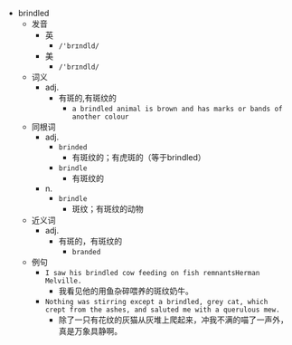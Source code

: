 - brindled
  - 发音
    - 英
      - `/'brɪndld/`
    - 美
      - `/'brɪndld/`
  - 词义
    - adj.
      - 有斑的,有斑纹的
        - `a brindled animal is brown and has marks or bands of another colour`
  - 同根词
    - adj.
      - `brinded`
        - 有斑纹的；有虎斑的（等于brindled）
      - `brindle`
        - 有斑纹的
    - n.
      - `brindle`
        - 斑纹；有斑纹的动物
  - 近义词
    - adj.
      - 有斑的，有斑纹的
        - `branded`
  - 例句
    - `I saw his brindled cow feeding on fish remnantsHerman Melville.`
      - 我看见他的用鱼杂碎喂养的斑纹奶牛。
    - `Nothing was stirring except a brindled, grey cat, which crept from the ashes, and saluted me with a querulous mew.`
      - 除了一只有花纹的灰猫从灰堆上爬起来，冲我不满的喵了一声外，真是万象具静啊。

